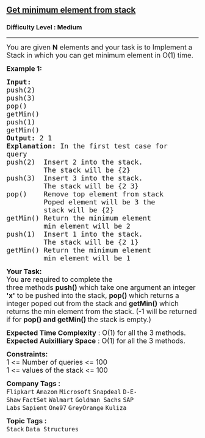 <h2><a href="https://practice.geeksforgeeks.org/problems/get-minimum-element-from-stack/1?utm_source=gfg&utm_medium=article&utm_campaign=bottom_sticky_on_article">Get minimum element from stack</a></h2><h3>Difficulty Level : Medium</h3><hr><div class="problems_problem_content__Xm_eO"><p><span style="font-size:18px">You are given <strong>N</strong>&nbsp;elements&nbsp;and your task is to Implement a Stack in which you can get minimum element in O(1) time.</span></p>

<p><span style="font-size:18px"><strong>Example 1:</strong></span></p>

<pre><span style="font-size:18px"><strong>Input:
</strong>push(2)
push(3)
pop()
getMin()
push(1)
getMin()<strong>
Output: </strong>2 1<strong>
Explanation: </strong>In the first test case for
query&nbsp;
push(2)&nbsp; Insert 2 into the stack.
&nbsp;        The stack&nbsp;will be {2}
push(3)&nbsp; Insert 3 into the stack.
&nbsp;        The stack&nbsp;will be {2 3}
pop()    Remove top element from stack 
&nbsp;        Poped element will be 3&nbsp;the
&nbsp;        stack will be {2}
getMin() Return the minimum element
&nbsp;        min element will be 2&nbsp;
push(1)  Insert 1 into the stack.
         The stack&nbsp;will be {2 1}
getMin() Return the minimum element
&nbsp;        min element will be 1</span>
</pre>

<p><span style="font-size:18px"><strong>Your Task:</strong><br>
You are required to complete the three&nbsp;methods&nbsp;<strong>push()</strong>&nbsp;which take one argument an integer <strong>'x'</strong>&nbsp;to be pushed into the stack,&nbsp;<strong>pop()</strong>&nbsp;which returns a integer&nbsp;poped out from the stack and <strong>getMin()</strong> which returns the min element from the stack. (-1 will be returned if for&nbsp;<strong>pop() and getMin()&nbsp;</strong>the stack is empty.)</span></p>

<p><span style="font-size:18px"><strong>Expected Time Complexity</strong> : O(1) for all the 3 methods.<br>
<strong>Expected Auixilliary Space</strong> : O(1) for all the 3 methods.</span></p>

<p><span style="font-size:18px"><strong>Constraints:</strong><br>
1 &lt;= Number of queries&nbsp;&lt;= 100<br>
1 &lt;= values of the stack&nbsp;&lt;= 100</span></p>
</div><p><span style=font-size:18px><strong>Company Tags : </strong><br><code>Flipkart</code>&nbsp;<code>Amazon</code>&nbsp;<code>Microsoft</code>&nbsp;<code>Snapdeal</code>&nbsp;<code>D-E-Shaw</code>&nbsp;<code>FactSet</code>&nbsp;<code>Walmart</code>&nbsp;<code>Goldman Sachs</code>&nbsp;<code>SAP Labs</code>&nbsp;<code>Sapient</code>&nbsp;<code>One97</code>&nbsp;<code>GreyOrange</code>&nbsp;<code>Kuliza</code>&nbsp;<br><p><span style=font-size:18px><strong>Topic Tags : </strong><br><code>Stack</code>&nbsp;<code>Data Structures</code>&nbsp;